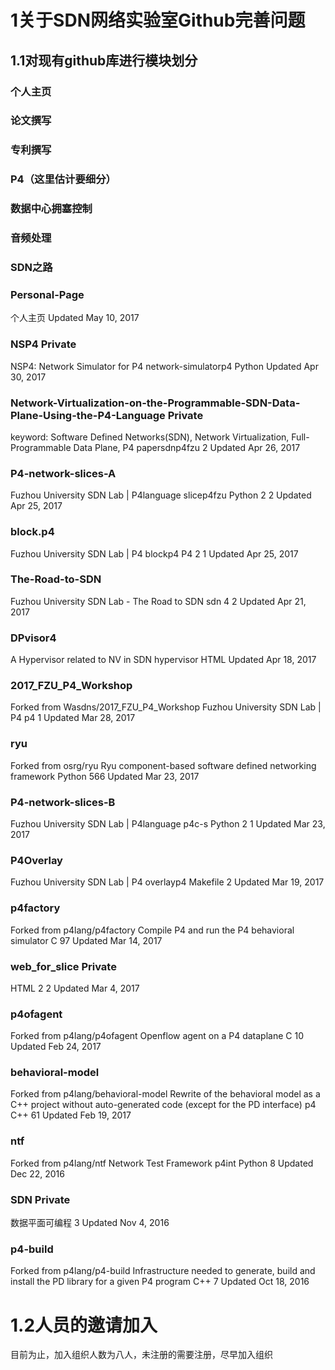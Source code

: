 # 1关于SDN网络实验室Github完善问题
## 1.1对现有github库进行模块划分
### 个人主页
### 论文撰写
### 专利撰写
### P4（这里估计要细分）
### 数据中心拥塞控制
### 音频处理
### SDN之路

### Personal-Page
个人主页
Updated May 10, 2017
### NSP4 Private
NSP4: Network Simulator for P4
network-simulatorp4
 Python Updated Apr 30, 2017
### Network-Virtualization-on-the-Programmable-SDN-Data-Plane-Using-the-P4-Language Private
keyword: Software Defined Networks(SDN), Network Virtualization, Full-Programmable Data Plane, P4
papersdnp4fzu
 2 Updated Apr 26, 2017
### P4-network-slices-A
Fuzhou University SDN Lab | P4language
slicep4fzu
 Python  2  2 Updated Apr 25, 2017
### block.p4
Fuzhou University SDN Lab | P4
blockp4
 P4  2  1 Updated Apr 25, 2017
### The-Road-to-SDN
Fuzhou University SDN Lab - The Road to SDN
sdn
 4  2 Updated Apr 21, 2017
### DPvisor4
A Hypervisor related to NV in SDN
hypervisor
 HTML Updated Apr 18, 2017
###  2017_FZU_P4_Workshop
Forked from Wasdns/2017_FZU_P4_Workshop
Fuzhou University SDN Lab | P4
p4
 1 Updated Mar 28, 2017
### ryu
Forked from osrg/ryu
Ryu component-based software defined networking framework
 Python  566 Updated Mar 23, 2017
###  P4-network-slices-B
Fuzhou University SDN Lab | P4language
p4c-s
 Python  2  1 Updated Mar 23, 2017
###  P4Overlay
Fuzhou University SDN Lab | P4
overlayp4
 Makefile  2 Updated Mar 19, 2017
###  p4factory
Forked from p4lang/p4factory
Compile P4 and run the P4 behavioral simulator
 C  97 Updated Mar 14, 2017
###  web_for_slice Private
 HTML  2  2 Updated Mar 4, 2017
###  p4ofagent
Forked from p4lang/p4ofagent
Openflow agent on a P4 dataplane
 C  10 Updated Feb 24, 2017
### behavioral-model
Forked from p4lang/behavioral-model
Rewrite of the behavioral model as a C++ project without auto-generated code (except for the PD interface)
p4
 C++  61 Updated Feb 19, 2017
###  ntf
Forked from p4lang/ntf
Network Test Framework
p4int
 Python  8 Updated Dec 22, 2016
###  SDN Private
数据平面可编程
 3 Updated Nov 4, 2016
###   p4-build
Forked from p4lang/p4-build
Infrastructure needed to generate, build and install the PD library for a given P4 program
 C++  7 Updated Oct 18, 2016

# 1.2人员的邀请加入
目前为止，加入组织人数为八人，未注册的需要注册，尽早加入组织
